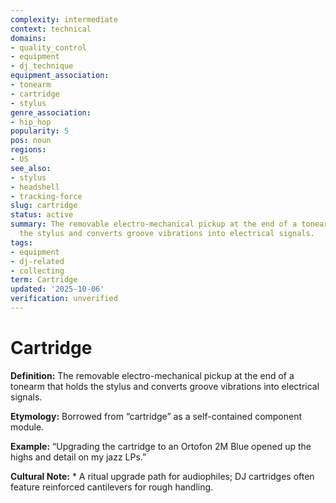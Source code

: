 ```yaml
---
complexity: intermediate
context: technical
domains:
- quality_control
- equipment
- dj_technique
equipment_association:
- tonearm
- cartridge
- stylus
genre_association:
- hip_hop
popularity: 5
pos: noun
regions:
- US
see_also:
- stylus
- headshell
- tracking-force
slug: cartridge
status: active
summary: The removable electro-mechanical pickup at the end of a tonearm that holds
  the stylus and converts groove vibrations into electrical signals.
tags:
- equipment
- dj-related
- collecting
term: Cartridge
updated: '2025-10-06'
verification: unverified
---
```


# Cartridge

**Definition:** The removable electro-mechanical pickup at the end of a tonearm that holds the stylus and converts groove vibrations into electrical signals.

**Etymology:** Borrowed from “cartridge” as a self-contained component module.

**Example:** “Upgrading the cartridge to an Ortofon 2M Blue opened up the highs and detail on my jazz LPs.”

**Cultural Note:** * A ritual upgrade path for audiophiles; DJ cartridges often feature reinforced cantilevers for rough handling.

